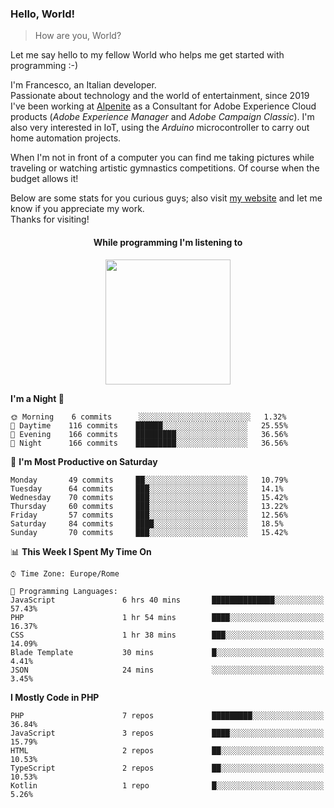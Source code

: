 ### Hello, World!

> How are you, World?

Let me say hello to my fellow World who helps me get started with programming :-)

I'm Francesco, an Italian developer.  
Passionate about technology and the world of entertainment, since 2019 I've been working at [Alpenite](https://www.alpenite.com) as a Consultant for Adobe Experience Cloud products (*Adobe Experience Manager* and *Adobe Campaign Classic*). I'm also very interested in IoT, using the *Arduino* microcontroller to carry out home automation projects.

When I'm not in front of a computer you can find me taking pictures while traveling or watching artistic gymnastics competitions. Of course when the budget allows it!

Below are some stats for you curious guys; also visit [my website](https://www.francescorega.eu) and let me know if you appreciate my work.  
Thanks for visiting!

<div align="center">
  <h4>While programming I'm listening to</h4>
  <a href="https://apps.francescorega.eu/now-playing/11147232609" target="_blank"><img src="https://apps.francescorega.eu/now-playing/11147232609" width="200"></a>
</div>

<!--START_SECTION:waka-->
**I'm a Night 🦉** 

```text
🌞 Morning    6 commits      ░░░░░░░░░░░░░░░░░░░░░░░░░   1.32% 
🌆 Daytime    116 commits    ██████░░░░░░░░░░░░░░░░░░░   25.55% 
🌃 Evening    166 commits    █████████░░░░░░░░░░░░░░░░   36.56% 
🌙 Night      166 commits    █████████░░░░░░░░░░░░░░░░   36.56%

```
📅 **I'm Most Productive on Saturday** 

```text
Monday       49 commits     ██░░░░░░░░░░░░░░░░░░░░░░░   10.79% 
Tuesday      64 commits     ███░░░░░░░░░░░░░░░░░░░░░░   14.1% 
Wednesday    70 commits     ███░░░░░░░░░░░░░░░░░░░░░░   15.42% 
Thursday     60 commits     ███░░░░░░░░░░░░░░░░░░░░░░   13.22% 
Friday       57 commits     ███░░░░░░░░░░░░░░░░░░░░░░   12.56% 
Saturday     84 commits     ████░░░░░░░░░░░░░░░░░░░░░   18.5% 
Sunday       70 commits     ███░░░░░░░░░░░░░░░░░░░░░░   15.42%

```


📊 **This Week I Spent My Time On** 

```text
⌚︎ Time Zone: Europe/Rome

💬 Programming Languages: 
JavaScript               6 hrs 40 mins       ██████████████░░░░░░░░░░░   57.43% 
PHP                      1 hr 54 mins        ████░░░░░░░░░░░░░░░░░░░░░   16.37% 
CSS                      1 hr 38 mins        ███░░░░░░░░░░░░░░░░░░░░░░   14.09% 
Blade Template           30 mins             █░░░░░░░░░░░░░░░░░░░░░░░░   4.41% 
JSON                     24 mins             ░░░░░░░░░░░░░░░░░░░░░░░░░   3.45%

```

**I Mostly Code in PHP** 

```text
PHP                      7 repos             █████████░░░░░░░░░░░░░░░░   36.84% 
JavaScript               3 repos             ████░░░░░░░░░░░░░░░░░░░░░   15.79% 
HTML                     2 repos             ██░░░░░░░░░░░░░░░░░░░░░░░   10.53% 
TypeScript               2 repos             ██░░░░░░░░░░░░░░░░░░░░░░░   10.53% 
Kotlin                   1 repo              █░░░░░░░░░░░░░░░░░░░░░░░░   5.26%

```



<!--END_SECTION:waka-->
